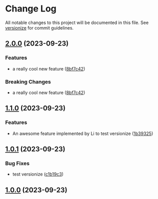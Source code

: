 # Change Log

All notable changes to this project will be documented in this file. See [versionize](https://github.com/versionize/versionize) for commit guidelines.

<a name="2.0.0"></a>
## [2.0.0](https://www.github.com/sebastianjburman/No-Kill-Louisville-Message-Forwarder-System/releases/tag/v2.0.0) (2023-09-23)

### Features

* a really cool new feature ([8bf7c42](https://www.github.com/sebastianjburman/No-Kill-Louisville-Message-Forwarder-System/commit/8bf7c42cde8c13f945ed7622c8fbe2f88bea702c))

### Breaking Changes

* a really cool new feature ([8bf7c42](https://www.github.com/sebastianjburman/No-Kill-Louisville-Message-Forwarder-System/commit/8bf7c42cde8c13f945ed7622c8fbe2f88bea702c))

<a name="1.1.0"></a>
## [1.1.0](https://www.github.com/sebastianjburman/No-Kill-Louisville-Message-Forwarder-System/releases/tag/v1.1.0) (2023-09-23)

### Features

* An awesome feature implemented by Li to test versionize ([1b39325](https://www.github.com/sebastianjburman/No-Kill-Louisville-Message-Forwarder-System/commit/1b393258727cc5420b515bc12cbcda8df3c295a8))

<a name="1.0.1"></a>
## [1.0.1](https://www.github.com/sebastianjburman/No-Kill-Louisville-Message-Forwarder-System/releases/tag/v1.0.1) (2023-09-23)

### Bug Fixes

* test versionize ([c1b19c3](https://www.github.com/sebastianjburman/No-Kill-Louisville-Message-Forwarder-System/commit/c1b19c3b1a8cef438b47814548ffb8d10d1a93c7))

<a name="1.0.0"></a>
## [1.0.0](https://www.github.com/sebastianjburman/No-Kill-Louisville-Message-Forwarder-System/releases/tag/v1.0.0) (2023-09-23)

